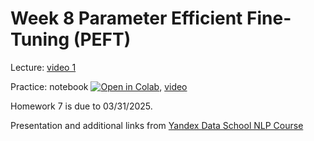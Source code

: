# Week 8 Parameter Efficient Fine-Tuning (PEFT)

Lecture: [video 1](https://youtu.be/AN99SqVaaYE)

Practice: notebook [![Open in Colab](https://colab.research.google.com/assets/colab-badge.svg)](https://colab.research.google.com/github/anton-selitskiy/RIT_LLM/blob/main/Week08_peft/practice_08.ipynb), [video](https://youtu.be/wizwiKIV1gg)

Homework 7 is due to 03/31/2025. 

Presentation and additional links from [Yandex Data School NLP Course](https://github.com/yandexdataschool/nlp_course/tree/2024/week07_peft) 
